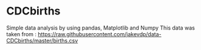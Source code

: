 # CDCbirths
Simple data analysis by using pandas, Matplotlib and Numpy
This data was taken from : https://raw.githubusercontent.com/jakevdp/data-CDCbirths/master/births.csv

